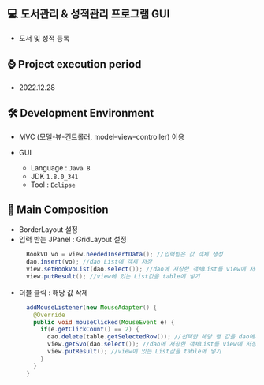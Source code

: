 ## 💻 도서관리 & 성적관리 프로그램 GUI
- 도서 및 성적 등록 

## ⌚ Project execution period
  - 2022.12.28

## 🛠 Development Environment
- MVC (모델-뷰-컨트롤러, model–view–controller) 이용
- GUI
  
  - Language : `Java 8` 
  - JDK `1.8.0_341`
  - Tool : `Eclipse`

## 📃 Main Composition
- BorderLayout 설정
- 입력 받는 JPanel : GridLayout 설정
  ```java
    BookVO vo = view.neededInsertData(); //입력받은 값 객체 생성
    dao.insert(vo); //dao List에 객체 저장
    view.setBookVoList(dao.select()); //dao에 저장한 객체List를 view에 저장
    view.putResult(); //view에 있는 List값을 table에 넣기
  ```
- 더블 클릭 : 해당 값 삭제
  ```java
    addMouseListener(new MouseAdapter() {
      @Override
      public void mouseClicked(MouseEvent e) {
        if(e.getClickCount() == 2) {
          dao.delete(table.getSelectedRow()); //선택한 해당 행 값을 dao에서 객체 삭제
          view.getSvo(dao.select()); //dao에 저장한 객체List를 view에 저장
          view.putResult(); //view에 있는 List값을 table에 넣기
        }
      }
    }
  ```
